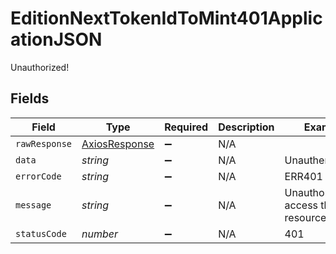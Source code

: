 # EditionNextTokenIdToMint401ApplicationJSON

Unauthorized!


## Fields

| Field                                                   | Type                                                    | Required                                                | Description                                             | Example                                                 |
| ------------------------------------------------------- | ------------------------------------------------------- | ------------------------------------------------------- | ------------------------------------------------------- | ------------------------------------------------------- |
| `rawResponse`                                           | [AxiosResponse](https://axios-http.com/docs/res_schema) | :heavy_minus_sign:                                      | N/A                                                     |                                                         |
| `data`                                                  | *string*                                                | :heavy_minus_sign:                                      | N/A                                                     | Unauthenticated.                                        |
| `errorCode`                                             | *string*                                                | :heavy_minus_sign:                                      | N/A                                                     | ERR401                                                  |
| `message`                                               | *string*                                                | :heavy_minus_sign:                                      | N/A                                                     | Unauthorized to access this resource(s)                 |
| `statusCode`                                            | *number*                                                | :heavy_minus_sign:                                      | N/A                                                     | 401                                                     |